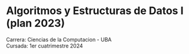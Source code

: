# Algoritmos y Estructuras de Datos I (plan 2023)


Carrera: Ciencias de la Computacion - UBA\
Cursada: 1er cuatrimestre 2024

